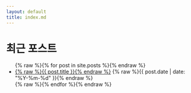 ```yaml
---
layout: default
title: index.md
---
```


<h1>최근 포스트</h1>

<ul>
  {% raw %}{% for post in site.posts %}{% endraw %}
    <li>
      <a href="{% raw %}{{ post.url }}{% endraw %}">{% raw %}{{ post.title }}{% endraw %}</a>
      <span>{% raw %}{{ post.date | date: "%Y-%m-%d" }}{% endraw %}</span>
    </li>
  {% raw %}{% endfor %}{% endraw %}
</ul>